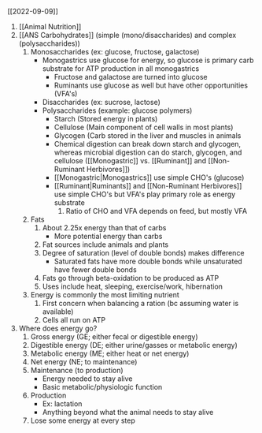 [[2022-09-09]]

1. [[Animal Nutrition]]
2. [[ANS Carbohydrates]] (simple (mono/disaccharides) and complex (polysaccharides))
	1. Monosaccharides (ex: glucose, fructose, galactose)
		- Monogastrics use glucose for energy, so glucose is primary carb substrate for ATP production in all monogastrics
			- Fructose and galactose are turned into glucose
			- Ruminants use glucose as well but have other opportunities (VFA's)
		- Disaccharides (ex: sucrose, lactose)
		- Polysaccharides (example: glucose polymers)
			- Starch (Stored energy in plants)
			- Cellulose (Main component of cell walls in most plants)
			- Glycogen (Carb stored in the liver and muscles in animals
			- Chemical digestion can break down starch and glycogen, whereas microbial digestion can do starch, glycogen, and cellulose ([[Monogastric]] vs. [[Ruminant]] and [[Non-Ruminant Herbivores]])
			- [[Monogastric|Monogastrics]] use simple CHO's (glucose)
			- [[Ruminant|Ruminants]] and [[Non-Ruminant Herbivores]] use simple CHO's but VFA's play primary role as energy substrate
				1. Ratio of CHO and VFA depends on feed, but mostly VFA
	2. Fats
		1. About 2.25x energy than that of carbs
			- More potential energy than carbs
		2. Fat sources include animals and plants
		3. Degree of saturation (level of double bonds) makes difference
			- Saturated fats have more double bonds while unsaturated have fewer double bonds
		4. Fats go through beta-oxidation to be produced as ATP
		5. Uses include heat, sleeping, exercise/work, hibernation
	3. Energy is commonly the most limiting nutrient
		1. First concern when balancing a ration (bc assuming water is available)
		2. Cells all run on ATP
3. Where does energy go?
	1. Gross energy (GE; either fecal or digestible energy)
	2. Digestible energy (DE; either urine/gasses or metabolic energy)
	3. Metabolic energy (ME; either heat or net energy)
	4. Net energy (NE; to maintenance)
	5. Maintenance (to production)
		- Energy needed to stay alive
		- Basic metabolic/physiologic function
	6. Production
		- Ex: lactation
		- Anything beyond what the animal needs to stay alive
	7. Lose some energy at every step